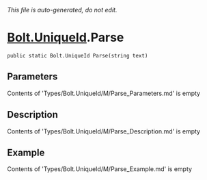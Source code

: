 *This file is auto-generated, do not edit.*

# [Bolt.UniqueId](Types/Bolt.UniqueId.md).Parse
`public static Bolt.UniqueId Parse(string text)`
## Parameters
Contents of 'Types/Bolt.UniqueId/M/Parse_Parameters.md' is empty
## Description
Contents of 'Types/Bolt.UniqueId/M/Parse_Description.md' is empty
## Example
Contents of 'Types/Bolt.UniqueId/M/Parse_Example.md' is empty
